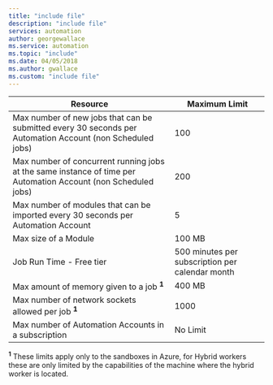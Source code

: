 ```yaml
---
title: "include file"
description: "include file"
services: automation
author: georgewallace
ms.service: automation
ms.topic: "include"
ms.date: 04/05/2018
ms.author: gwallace
ms.custom: "include file"
---
```


| Resource | Maximum Limit |
| --- | --- |
| Max number of new jobs that can be submitted every 30 seconds per Automation Account (non Scheduled jobs) |100 |
| Max number of concurrent running jobs at the same instance of time per Automation Account (non Scheduled jobs) |200 |
| Max number of modules that can be imported every 30 seconds per Automation Account |5 |
| Max size of a Module |100 MB |
| Job Run Time - Free tier |500 minutes per subscription per calendar month |
| Max amount of memory given to a job **<sup>1</sup>** |400 MB |
| Max number of network sockets allowed per job **<sup>1</sup>** |1000 |
| Max number of Automation Accounts in a subscription |No Limit |

**<sup>1</sup>** These limits apply only to the sandboxes in Azure, for Hybrid workers these are only limited by the capabilities of the machine where the hybrid worker is located.